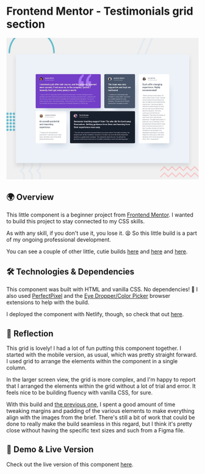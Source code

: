 # Frontend Mentor - Testimonials grid section

![Design preview for the Testimonials grid section coding challenge](./project%20requirements/design/desktop-preview.jpg)

## 🌍 Overview

This little component is a beginner project from [Frontend Mentor](https://www.frontendmentor.io/challenges/testimonials-grid-section-Nnw6J7Un7/hub). I wanted to build this project to stay connected to my CSS skills.

As with any skill, if you don't use it, you lose it. 😫 So this little build is a part of my ongoing professional development.

You can see a couple of other little, cutie builds [here](https://github.com/crwainstock/fe-mentor-social-proof) and [here](https://github.com/crwainstock/fe-mentor-3-column-preview-card) and [here](https://github.com/crwainstock/fe-mentor-single-price-grid).

## 🛠️ Technologies & Dependencies

This component was built with HTML and vanilla CSS. No dependencies! 🥳 I also used [PerfectPixel](https://www.welldonecode.com/perfectpixel/) and the [Eye Dropper/Color Picker](https://eyedropper.org/) browser extensions to help with the build.

I deployed the component with Netlify, though, so check that out [here](https://helpful-alpaca-c9c4a9.netlify.app/).

## 🤔 Reflection

This grid is lovely! I had a lot of fun putting this component together. I started with the mobile version, as usual, which was pretty straight forward. I used grid to arrange the elements within the component in a single column.

In the larger screen view, the grid is more complex, and I'm happy to report that I arranged the elements within the grid without a lot of trial and error. It feels nice to be building fluency with vanilla CSS, for sure.

With this build and [the previous one](https://github.com/crwainstock/fe-mentor-social-proof), I spent a good amount of time tweaking margins and padding of the various elements to make everything align with the images from the brief. There's still a bit of work that could be done to really make the build seamless in this regard, but I think it's pretty close without having the specific text sizes and such from a Figma file.

## 👀 Demo & Live Version

Check out the live version of this component [here](https://helpful-alpaca-c9c4a9.netlify.app/).
